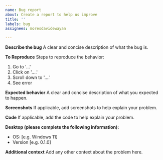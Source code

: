 ```yaml
---
name: Bug report
about: Create a report to help us improve
title: ''
labels: bug
assignees: moresdavidewayan

---
```


**Describe the bug**
A clear and concise description of what the bug is.

**To Reproduce**
Steps to reproduce the behavior:
1. Go to '...'
2. Click on '....'
3. Scroll down to '....'
4. See error

**Expected behavior**
A clear and concise description of what you expected to happen.

**Screenshots**
If applicable, add screenshots to help explain your problem.

**Code**
If applicable, add the code to help explain your problem.

**Desktop (please complete the following information):**
 - OS: [e.g. Windows 11]
 - Version [e.g. 0.1.0]

**Additional context**
Add any other context about the problem here.
